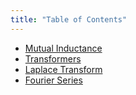 ```yaml
---
title: "Table of Contents"
---
```


- [Mutual Inductance](/theory-of-electricity/mutual-inductance)
- [Transformers](/theory-of-electricity/transformers)
- [Laplace Transform](/theory-of-electricity/laplace-transformation)
- [Fourier Series](/theory-of-electricity/fourier)